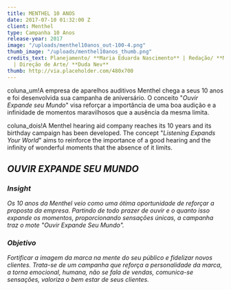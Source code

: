 ```yaml
---
title: MENTHEL 10 ANOS
date: 2017-07-10 01:32:00 Z
client: Menthel
type: Campanha 10 Anos
release-year: 2017
image: "/uploads/menthel10anos_out-100-4.png"
thumb_image: "/uploads/menthel10anos_thumb.png"
credits_text: Planejamento/ **Maria Eduarda Nascimento** | Redação/ **Monielle Souza**
  | Direção de Arte/ **Duda Nev**
thumb: http://via.placeholder.com/480x700
---
```


coluna_um!A empresa de aparelhos auditivos Menthel chega a seus 10 anos e foi desenvolvida sua campanha de aniversário. O conceito "*Ouvir Expande seu Mundo*" visa reforçar a importância de uma boa audição e a infinidade de momentos maravilhosos que a ausência da mesma limita.

coluna_dois!A Menthel hearing aid company reaches its 10 years and its birthday campaign has been developed. The concept "*Listening Expands Your World*" aims to reinforce the importance of a good hearing and the infinity of wonderful moments that the absence of it limits.

## *OUVIR EXPANDE SEU MUNDO*

<div class="row margin-mobile">
<div class="col-sm-6" markdown="1">

### ***Insight***
 
*Os 10 anos da Menthel veio como uma ótima oportunidade de reforçar a proposta da empresa. Partindo de todo prazer de ouvir e o quanto isso expande os momentos, proporcionando sensações únicas, a campanha traz o mote "Ouvir Expande Seu Mundo".*

</div>

<div class="col-sm-6" markdown="1">

### ***Objetivo***

*Fortificar a imagem da marca na mente do seu público e fidelizar novos clientes. Trata-se de um campanha que reforça a personalidade da marca, a torna emocional, humana, não se fala de vendas, comunica-se sensações, valoriza o bem estar de seus clientes.*

</div>
</div>


